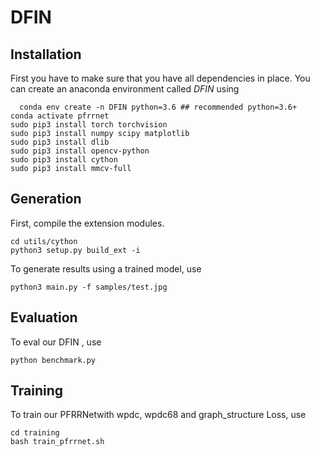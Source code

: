 # DFIN
## Installation
First you have to make sure that you have all dependencies in place.
You can create an anaconda environment called *DFIN* using

```
  conda env create -n DFIN python=3.6 ## recommended python=3.6+
conda activate pfrrnet
sudo pip3 install torch torchvision 
sudo pip3 install numpy scipy matplotlib
sudo pip3 install dlib
sudo pip3 install opencv-python
sudo pip3 install cython
sudo pip3 install mmcv-full
```
## Generation
First, compile the extension modules.
```
cd utils/cython
python3 setup.py build_ext -i
```
To generate results using a trained model, use
```
python3 main.py -f samples/test.jpg 
```
## Evaluation
To eval our DFIN , use
```
python benchmark.py
```
## Training
To train our PFRRNetwith wpdc, wpdc68 and graph_structure Loss, use
```
cd training
bash train_pfrrnet.sh
```
